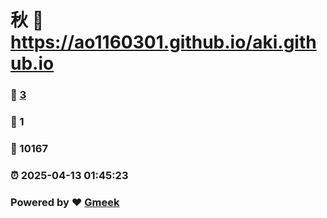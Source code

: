 # 秋 :link: https://ao1160301.github.io/aki.github.io 
### :page_facing_up: [3](https://ao1160301.github.io/aki.github.io/tag.html) 
### :speech_balloon: 1 
### :hibiscus: 10167 
### :alarm_clock: 2025-04-13 01:45:23 
### Powered by :heart: [Gmeek](https://github.com/Meekdai/Gmeek)
